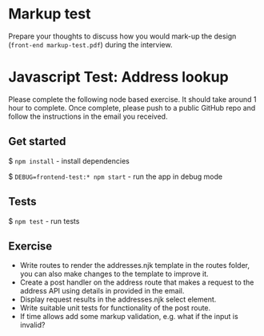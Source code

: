 # Markup test
Prepare your thoughts to discuss how you would mark-up the design (`front-end markup-test.pdf`) during the interview.

# Javascript Test: Address lookup
Please complete the following node based exercise. It should take around 1 hour to complete. Once complete, please push to a public GitHub repo and follow the instructions in the email you received.

## Get started
$ `npm install` - install dependencies

$ `DEBUG=frontend-test:* npm start` - run the app in debug mode

## Tests
$ `npm test` -  run tests                

## Exercise
- Write routes to render the addresses.njk template in the routes folder, you can also make changes to the template to improve it.
- Create a post handler on the address route that makes a request to the address API using details in provided in the email.
- Display request results in the addresses.njk select element.
- Write suitable unit tests for functionality of the post route.
- If time allows add some markup validation, e.g. what if the input is invalid?
